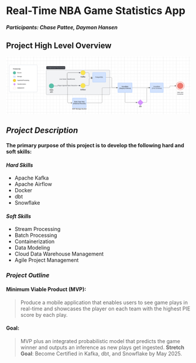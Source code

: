 # Real-Time NBA Game Statistics App

##### **Participants: Chase Pattee, Daymon Hansen**

## Project High Level Overview
![Screenshot of a comment on a GitHub issue showing an image, added in the Markdown, of an Octocat smiling and raising a tentacle.](./High%20Level%20Outline.png)

## **_Project Description_**

#### The primary purpose of this project is to develop the following hard and soft skills:

#### **_Hard Skills_**

- Apache Kafka
- Apache Airflow
- Docker
- dbt
- Snowflake

#### **_Soft Skills_**

- Stream Processing
- Batch Processing
- Containerization
- Data Modeling
- Cloud Data Warehouse Management
- Agile Project Management

### **_Project Outline_**

#### **Minimum Viable Product (MVP)**:

> Produce a mobile application that enables users to see game plays in real-time and showcases the player on each team with the highest PIE score by each play.

#### **Goal**:

> MVP plus an integrated probabilistic model that predicts the game winner and outputs an inference as new plays get ingested.
> **Stretch Goal**: Become Certified in Kafka, dbt, and Snowflake by May 2025.
